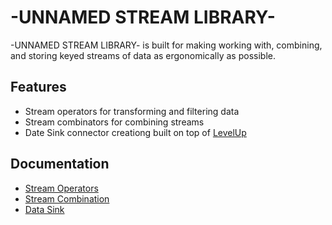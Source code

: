 # -UNNAMED STREAM LIBRARY-

-UNNAMED STREAM LIBRARY- is built for making working with, combining, and storing keyed streams of data as ergonomically as possible.

## Features

-   Stream operators for transforming and filtering data
-   Stream combinators for combining streams
-   Date Sink connector creationg built on top of [LevelUp](https://github.com/level/levelup)
    <!-- - Creation for common kinds of streams (Kafka, CSV, etc.) -->

## Documentation

-   [Stream Operators](./lib/operators/OPERATORS.md)
-   [Stream Combination](./lib/combinators/COMBINATORS.md)
-   [Data Sink](./lib/operators/OPERATORS.md#sink)
